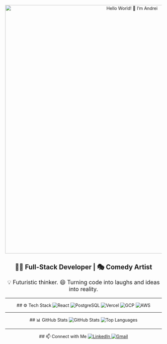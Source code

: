 <p align="center">
  <img src="https://i.postimg.cc/Yqx16c16/DALL-E-2025-02-25-22-46-39-A-futuristic-Git-Hub-profile-welcome-banner-with-a-sleek-minimalist-des.png" alt="Hello World! 👋 I’m Andrei" width="800">
</p>

<h2 align="center">👨‍💻 Full-Stack Developer | 🎭 Comedy Artist</h2>
<p align="center" style="font-size: 18px;">
  💡 Futuristic thinker.  
  😄 Turning code into laughs and ideas into reality.
</p>

---


<p align="center">
  ## ⚙️ Tech Stack
  <img src="https://img.shields.io/badge/React-20232A?style=for-the-badge&logo=react&logoColor=61DAFB" alt="React" />
  <img src="https://img.shields.io/badge/PostgreSQL-316192?style=for-the-badge&logo=postgresql&logoColor=white" alt="PostgreSQL" />
  <img src="https://img.shields.io/badge/Vercel-000000?style=for-the-badge&logo=vercel&logoColor=white" alt="Vercel" />
  <img src="https://img.shields.io/badge/GCP-4285F4?style=for-the-badge&logo=google-cloud&logoColor=white" alt="GCP" />
  <img src="https://img.shields.io/badge/AWS-232F3E?style=for-the-badge&logo=amazon-aws&logoColor=white" alt="AWS" />
</p>

---


<p align="center">
  ## 📊 GitHub Stats
  <img src="https://github-readme-stats.vercel.app/api?username=Buzzwavemed&show_icons=true&theme=tokyonight" alt="GitHub Stats" />
  <img src="https://github-readme-stats.vercel.app/api/top-langs/?username=Buzzwavemed&layout=compact&theme=tokyonight" alt="Top Languages" />
</p>

---


<p align="center">
  ## 📫 Connect with Me
  <a href="https://www.linkedin.com/in/#/" target="_blank">
    <img src="https://img.shields.io/badge/LinkedIn-%230077B5.svg?style=for-the-badge&logo=linkedin&logoColor=white" alt="LinkedIn"/>
  </a>
  <a href="mailto:YOUR_EMAIL@gmail.com" target="_blank">
    <img src="https://img.shields.io/badge/Gmail-D14836?style=for-the-badge&logo=gmail&logoColor=white" alt="Gmail"/>
  </a>
</p>

